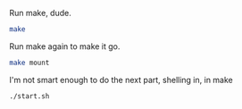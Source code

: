 Run make, dude.

```bash
make
```
Run make again to make it go.

```bash
make mount
```

I'm not smart enough to do the next part, shelling in, in make
```bash
./start.sh
```